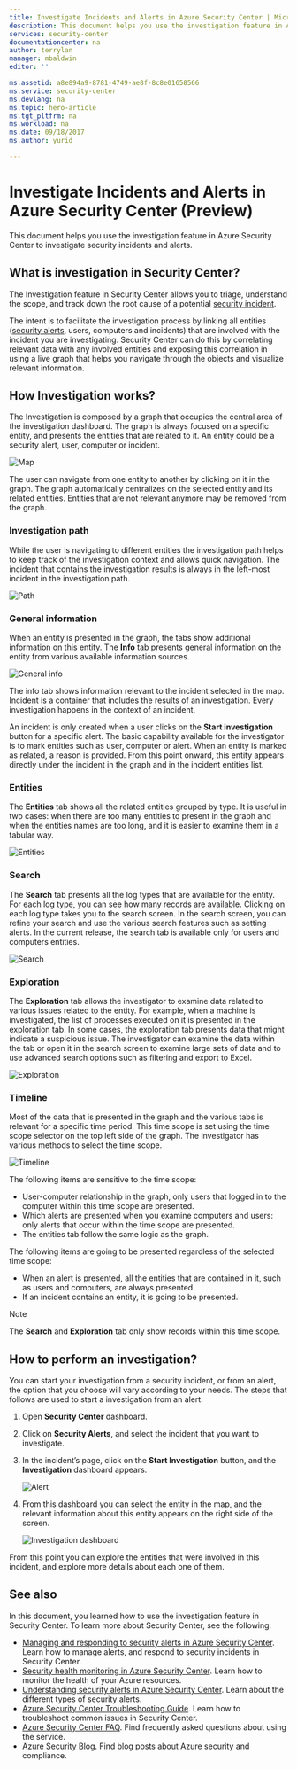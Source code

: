 ```yaml
---
title: Investigate Incidents and Alerts in Azure Security Center | Microsoft Docs
description: This document helps you use the investigation feature in Azure Security Center to investigate security incidents and alerts.
services: security-center
documentationcenter: na
author: terrylan
manager: mbaldwin
editor: ''

ms.assetid: a8e894a9-8781-4749-ae8f-8c8e01658566
ms.service: security-center
ms.devlang: na
ms.topic: hero-article
ms.tgt_pltfrm: na
ms.workload: na
ms.date: 09/18/2017
ms.author: yurid

---
```

# Investigate Incidents and Alerts in Azure Security Center (Preview)
This document helps you use the investigation feature in Azure Security Center to investigate security incidents and alerts.

## What is investigation in Security Center?
The Investigation feature in Security Center allows you to triage, understand the scope, and track down the root cause of a potential [security incident](https://docs.microsoft.com/azure/security-center/security-center-incident).
 
The intent is to facilitate the investigation process by linking all entities ([security alerts](https://docs.microsoft.com/azure/security-center/security-center-alerts-type), users, computers and incidents) that are involved with the incident you are investigating.  Security Center can do this by correlating relevant data with any involved entities and exposing this correlation in using a live graph that helps you navigate through the objects and visualize relevant information.


## How Investigation works?
The Investigation is composed by a graph that occupies the central area of the investigation dashboard. The graph is always focused on a specific entity, and presents the entities that are related to it. An entity could be a security alert, user, computer or incident.
 
![Map](./media/security-center-investigation/security-center-investigation-fig1.png)

The user can navigate from one entity to another by clicking on it in the graph. The graph automatically centralizes on the selected entity and its related entities. Entities that are not relevant anymore may be removed from the graph.

### Investigation path
While the user is navigating to different entities the investigation path helps to keep track of the investigation context and allows quick navigation. The incident that contains the investigation results is always in the left-most incident in the investigation path.

![Path](./media/security-center-investigation/security-center-investigation-fig2.png)

### General information
When an entity is presented in the graph, the tabs show additional information on this entity. The **Info** tab presents general information on the entity from various available information sources. 

![General info](./media/security-center-investigation/security-center-investigation-fig3.png)

The info tab shows information relevant to the incident selected in the map. Incident is a container that includes the results of an investigation. Every investigation happens in the context of an incident.

An incident is only created when a user clicks on the **Start investigation** button for a specific alert. The basic capability available for the investigator is to mark entities such as user, computer or alert. When an entity is marked as related, a reason is provided. From this point onward, this entity appears directly under the incident in the graph and in the incident entities list.

### Entities

The **Entities** tab shows all the related entities grouped by type. It is useful in two cases: when there are too many entities to present in the graph and when the entities names are too long, and it is easier to examine them in a tabular way.

![Entities](./media/security-center-investigation/security-center-investigation-fig4.png)

### Search

The **Search** tab presents all the log types that are available for the entity. For each log type, you can see how many records are available. Clicking on each log type takes you to the search screen. In the search screen, you can refine your search and use the various search features such as setting alerts. In the current release, the search tab is available only for users and computers entities.

![Search](./media/security-center-investigation/security-center-investigation-fig5.png)

### Exploration

The **Exploration** tab allows the investigator to examine data related to various issues related to the entity. For example, when a machine is investigated, the list of processes executed on it is presented in the exploration tab. In some cases, the exploration tab presents data that might indicate a suspicious issue. The investigator can examine the data within the tab or open it in the search screen to examine large sets of data and to use advanced search options such as filtering and export to Excel.

![Exploration](./media/security-center-investigation/security-center-investigation-fig6.png)

### Timeline

Most of the data that is presented in the graph and the various tabs is relevant for a specific time period. This time scope is set using the time scope selector on the top left side of the graph. The investigator has various methods to select the time scope. 

![Timeline](./media/security-center-investigation/security-center-investigation-fig7.png)

The following items are sensitive to the time scope:

- User-computer relationship in the graph, only users that logged in to the computer within this time scope are presented.
- Which alerts are presented when you examine computers and users: only alerts that occur within the time scope are presented.
- The entities tab follow the same logic as the graph.

The following items are going to be presented regardless of the selected time scope:

- When an alert is presented, all the entities that are contained in it, such as users and computers, are always presented.
- If an incident contains an entity, it is going to be presented.

> [!NOTE]
> The **Search** and **Exploration** tab only show records within this time scope.

## How to perform an investigation?

You can start your investigation from a security incident, or from an alert, the option that you choose will vary according to your needs. The steps that follows are used to start a investigation from an alert:

1.	Open **Security Center** dashboard.
2.	Click on **Security Alerts**, and select the incident that you want to investigate.
3.	In the incident’s page, click on the **Start Investigation** button, and the **Investigation** dashboard appears.

	![Alert](./media/security-center-investigation/security-center-investigation-fig8.png)

4. From this dashboard you can select the entity in the map, and the relevant information about this entity appears on the right side of the screen.

	![Investigation dashboard](./media/security-center-investigation/security-center-investigation-fig9.png)

From this point you can explore the entities that were involved in this incident, and explore more details about each one of them. 

## See also
In this document, you learned how to use the investigation feature in Security Center. To learn more about Security Center, see the following:

* [Managing and responding to security alerts in Azure Security Center](https://docs.microsoft.com/azure/security-center/security-center-managing-and-responding-alerts). Learn how to manage alerts, and respond to security incidents in Security Center.
* [Security health monitoring in Azure Security Center](security-center-monitoring.md). Learn how to monitor the health of your Azure resources.
* [Understanding security alerts in Azure Security Center](https://docs.microsoft.com/azure/security-center/security-center-alerts-type). Learn about the different types of security alerts.
* [Azure Security Center Troubleshooting Guide](https://docs.microsoft.com/azure/security-center/security-center-troubleshooting-guide). Learn how to troubleshoot common issues in Security Center. 
* [Azure Security Center FAQ](security-center-faq.md). Find frequently asked questions about using the service.
* [Azure Security Blog](http://blogs.msdn.com/b/azuresecurity/). Find blog posts about Azure security and compliance.

